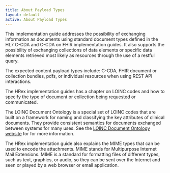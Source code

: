 ```yaml
---
title: About Payload Types
layout: default
active: About Payload Types
---
```


This implementation guide addresses the possibility of exchanging information as documents using standard document types defined in the HL7 C-CDA and C-CDA on FHIR implementation guides. It also supports the possibility of exchanging collections of data elements or specific data elements retrieved most likely as resources through the use of a restful query.

The expected content payload types include: C-CDA, FHIR document or collection bundles, pdfs, or individual resources when using REST API interactions.

The HRex implementation guides has a chapter on LOINC codes and how to specify the type of document or collection being requested or communicated. 

The LOINC Document Ontology is a special set of LOINC codes that are built on a framework for naming and classifying the key attributes of clinical documents. They provide consistent semantics for documents exchanged between systems for many uses. See the <a href="https://loinc.org/document-ontology/">LOINC Document Ontology website</a> for for more information.


The HRex implementation guide also explains the MIME types that can be used to encode the attachments. MIME stands for Multipurpose Internet Mail Extensions. MIME is a standard for formatting files of different types, such as text, graphics, or audio, so they can be sent over the Internet and seen or played by a web browser or email application.

